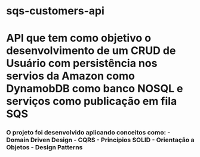 # sqs-customers-api
<h1> API que tem como objetivo o desenvolvimento de um CRUD de Usuário com persistência nos servios da Amazon como DynamobDB como banco NOSQL 
  e serviços como publicação em fila SQS </h1>

  <h3> O projeto foi desenvolvido aplicando conceitos como:
- Domain Driven Design
- CQRS
- Princípios SOLID
- Orientação a Objetos
- Design Patterns 
  </h3>
    
